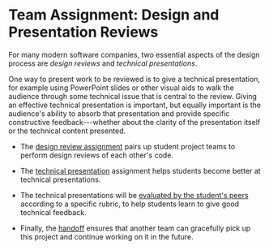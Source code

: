 # Team Assignment: Design and Presentation Reviews

For many modern software companies, two essential aspects of the design
process are _design reviews_ and _technical presentations_. 

One way to present work to be reviewed is to give a technical
presentation, for example using PowerPoint slides or other visual aids
to walk the audience through some technical issue that is central to the
review.  Giving an effective technical presentation is important, but
equally important is the audience's ability to absorb that presentation
and provide specific constructive feedback---whether about the
clarity of the presentation itself or the technical content presented.

* The [design review assignment](design_review.md) pairs up student project teams to
perform design reviews of each other's code.

* The [technical presentation](presentation_guidelines.md) assignment helps students
become better at technical presentations.

* The technical presentations will be [evaluated by the student's peers](presentation_review.md) according to a specific rubric, to help students learn to give good technical feedback.

* Finally, the [handoff](final_checkpoint.md) ensures that another team can gracefully pick up this project and
continue working on it in the future.
